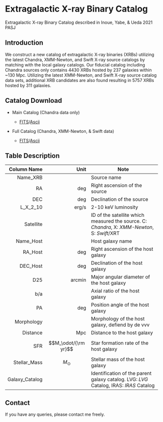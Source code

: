# Extragalactic X-ray Binary Catalog
Extragalactic X-ray Binary Catalog described in Inoue, Yabe, &amp; Ueda 2021 PASJ

## Introduction
We construct a new catalog of extragalactic X-ray binaries (XRBs) utilizing the latest Chandra, XMM-Newton, and Swift X-ray source catalogs by matching with the local galaxy catalogs. Our fiducial catalog including Chandra sources only contains 4430 XRBs hosted by 237 galaxies within ~130 Mpc. Utilizing the latest XMM-Newton, and Swift X-ray source catalog data sets, additional XRB candidates are also found resulting in 5757 XRBs hosted by 311 galaxies.

## Catalog Download

- Main Catalog (Chandra data only)
  - [FITS](../files/data/ExB_Catalog_CXS_compact.fits)/[Ascii](../files/data/ExB_Catalog_CXS_compact.dat)
  
- Full Catalog (Chandra, XMM-Newton, & Swift data)
  - [FITS](../files/data/ExB_Catalog_CXS_compact.fits)/[Ascii](../files/data/ExB_Catalog_CXS_compact.dat)
## Table Description
  Column Name| Unit|Note|
------------------:|  -----:  |---|
Name_XRB||Source name|
RA|deg|Right ascension of the source|
DEC|deg|Declination of the source|
L_X_2_10|erg/s|2-10 keV luminosity|
Satellite||ID of the satellite which measured the source. C: _Chandra_, X: _XMM-Newton_, S: _Swift_/XRT|
Name_Host||Host galaxy name|
RA_Host|deg|Right ascension of the host galaxy|
DEC_Host|deg|Declination of the host galaxy|
D25|arcmin|Major angular diameter of the host galaxy|
b/a||Axial ratio of the host galaxy|
PA|deg|Position angle of the host galaxy|
Morphology||Morphology of the host galaxy, defiend by de vvv|
Distance|Mpc|Distance to the host galaxy|
SFR|$$M_\odot/{\rm yr}$$|Star formation rate of the host galaxy|
Stellar_Mass|$$M_\odot$$|Stellar mass of the host galaxy|
Galaxy_Catalog||Identification of the parent galaxy catalog. LVG: _LVG_ Catalog, IRAS: _IRAS_ Catalog|

 
## Contact
If you have any queries, please contact me freely.

